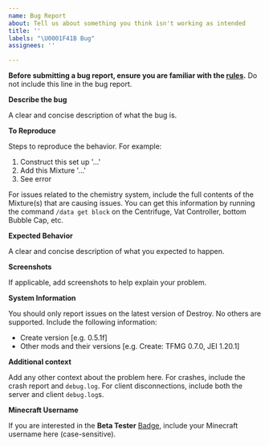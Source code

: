 ```yaml
---
name: Bug Report
about: Tell us about something you think isn't working as intended
title: ''
labels: "\U0001F41B Bug"
assignees: ''

---
```


**Before submitting a bug report, ensure you are familiar with the [rules](https://github.com/petrolpark/destroy/issues/1).** Do not include this line in the bug report.

**Describe the bug**

A clear and concise description of what the bug is.

**To Reproduce**

Steps to reproduce the behavior. For example:

1. Construct this set up '...'
2. Add this Mixture '...'
3. See error

For issues related to the chemistry system, include the full contents of the Mixture(s) that are causing issues. You can get this information by running the command `/data get block` on the Centrifuge, Vat Controller, bottom Bubble Cap, etc.

**Expected Behavior**

A clear and concise description of what you expected to happen.

**Screenshots**

If applicable, add screenshots to help explain your problem.

**System Information**

You should only report issues on the latest version of Destroy. No others are supported. Include the following information:

 - Create version [e.g. 0.5.1f]
 - Other mods and their versions [e.g. Create: TFMG 0.7.0, JEI 1.20.1]

**Additional context**

Add any other context about the problem here.
For crashes, include the crash report and `debug.log`.
For client disconnections, include both the server and client `debug.log`s.

**Minecraft Username**

If you are interested in the **Beta Tester** [Badge](https://patreon.com/petrolpark/about), include your Minecraft username here (case-sensitive).
